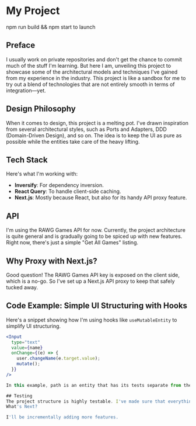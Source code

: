 # My Project
npm run build && npm start to launch 
## Preface

I usually work on private repositories and don't get the chance to commit much of the stuff I'm learning. But here I am, unveiling this project to showcase some of the architectural models and techniques I've gained from my experience in the industry. This project is like a sandbox for me to try out a blend of technologies that are not entirely smooth in terms of integration—yet. 

## Design Philosophy

When it comes to design, this project is a melting pot. I've drawn inspiration from several architectural styles, such as Ports and Adapters, DDD (Domain-Driven Design), and so on. The idea is to keep the UI as pure as possible while the entities take care of the heavy lifting. 

## Tech Stack

Here's what I'm working with:

- **Inversify**: For dependency inversion.
- **React Query**: To handle client-side caching.
- **Next.js**: Mostly because  React, but also for its handy API proxy feature.

## API

I'm using the RAWG Games API for now. Currently, the project architecture is quite general and is gradually going to be spiced up with new features. Right now, there's just a simple "Get All Games" listing.

## Why Proxy with Next.js?

Good question! The RAWG Games API key is exposed on the client side, which is a no-go. So I've set up a Next.js API proxy to keep that safely tucked away.

## Code Example: Simple UI Structuring with Hooks

Here's a snippet showing how I'm using hooks like `useMutableEntity` to simplify UI structuring.

```jsx
<Input
  type="text"
  value={name}
  onChange={(e) => {
    user.changeName(e.target.value);
    mutate();
  }}
/>

In this example, path is an entity that has its tests separate from the UI layer.

## Testing
The project structure is highly testable. I've made sure that everything from entities to UI components can be tested in isolation.
What's Next?

I'll be incrementally adding more features.

